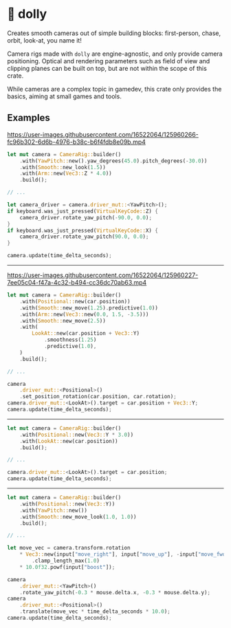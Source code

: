 # 🎥 dolly

Creates smooth cameras out of simple building blocks: first-person, chase, orbit, look-at, you name it!

Camera rigs made with `dolly` are engine-agnostic, and only provide camera positioning. Optical and rendering parameters such as field of view and clipping planes can be built on top, but are not within the scope of this crate.

While cameras are a complex topic in gamedev, this crate only provides the basics, aiming at small games and tools.

## Examples

https://user-images.githubusercontent.com/16522064/125960266-fc96b302-6d6b-4976-b38c-b6f4fdb8e09b.mp4

```rust
let mut camera = CameraRig::builder()
    .with(YawPitch::new().yaw_degrees(45.0).pitch_degrees(-30.0))
    .with(Smooth::new_look(1.5))
    .with(Arm::new(Vec3::Z * 4.0))
    .build();

// ...

let camera_driver = camera.driver_mut::<YawPitch>();
if keyboard.was_just_pressed(VirtualKeyCode::Z) {
    camera_driver.rotate_yaw_pitch(-90.0, 0.0);
}
if keyboard.was_just_pressed(VirtualKeyCode::X) {
    camera_driver.rotate_yaw_pitch(90.0, 0.0);
}

camera.update(time_delta_seconds);
```

---

https://user-images.githubusercontent.com/16522064/125960227-7ee05c04-f47a-4c32-b494-cc36dc70ab63.mp4

```rust
let mut camera = CameraRig::builder()
    .with(Positional::new(car.position))
    .with(Smooth::new_move(1.25).predictive(1.0))
    .with(Arm::new(Vec3::new(0.0, 1.5, -3.5)))
    .with(Smooth::new_move(2.5))
    .with(
        LookAt::new(car.position + Vec3::Y)
            .smoothness(1.25)
            .predictive(1.0),
    )
    .build();

// ...

camera
    .driver_mut::<Positional>()
    .set_position_rotation(car.position, car.rotation);
camera.driver_mut::<LookAt>().target = car.position + Vec3::Y;
camera.update(time_delta_seconds);
```

---

```rust
let mut camera = CameraRig::builder()
    .with(Positional::new(Vec3::Y * 3.0))
    .with(LookAt::new(car.position))
    .build();

// ...

camera.driver_mut::<LookAt>().target = car.position;
camera.update(time_delta_seconds);
```

---

```rust
let mut camera = CameraRig::builder()
    .with(Positional::new(Vec3::Y))
    .with(YawPitch::new())
    .with(Smooth::new_move_look(1.0, 1.0))
    .build();

// ...

let move_vec = camera.transform.rotation
    * Vec3::new(input["move_right"], input["move_up"], -input["move_fwd"])
        .clamp_length_max(1.0)
    * 10.0f32.powf(input["boost"]);

camera
    .driver_mut::<YawPitch>()
    .rotate_yaw_pitch(-0.3 * mouse.delta.x, -0.3 * mouse.delta.y);
camera
    .driver_mut::<Positional>()
    .translate(move_vec * time_delta_seconds * 10.0);
camera.update(time_delta_seconds);
```
